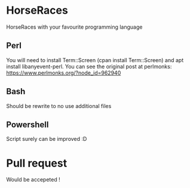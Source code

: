 # HorseRaces
HorseRaces with your favourite programming language

## Perl
You will need to install Term::Screen (cpan install Term::Screen)
and apt install libanyevent-perl. You can see the original post at perlmonks:
https://www.perlmonks.org/?node_id=962940

## Bash
Should be rewrite to no use additional files


## Powershell
Script surely can be improved :D

# Pull request
Would be accepeted !
